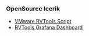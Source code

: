 ### OpenSource Icerik

- [ VMware RVTools Script](./opensource/rvtools.md)
- [ RVTools Grafana Dashboard](./opensource/grafana_inventory.md)

